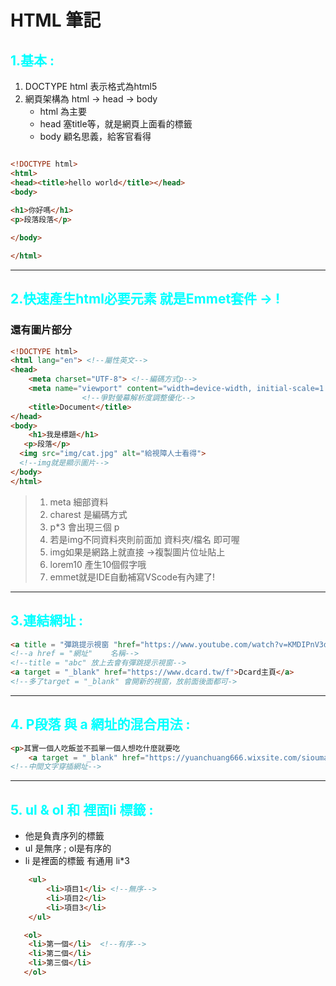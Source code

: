 # HTML 筆記

## <font color = 'aqua'>1.基本 :</font>
1. DOCTYPE html 表示格式為html5
2. 網頁架構為 html -> head -> body 
    - html 為主要
    - head 塞title等，就是網頁上面看的標籤
    - body 顧名思義，給客官看得

```html

<!DOCTYPE html>
<html>
<head><title>hello world</title></head>
<body>
    
<h1>你好嗎</h1>
<p>段落段落</p>

</body>

</html>
```
---
## <font color = 'aqua'>2.快速產生html必要元素  就是Emmet套件 -> !</font> 
### 還有圖片部分
```html
<!DOCTYPE html>
<html lang="en"> <!--屬性英文-->
<head>
    <meta charset="UTF-8"> <!--編碼方式p-->
    <meta name="viewport" content="width=device-width, initial-scale=1.0"> 
                <!--爭對螢幕解析度調整優化-->
    <title>Document</title>
</head>
<body>
    <h1>我是標題</h1>
   <p>段落</p>
  <img src="img/cat.jpg" alt="給視障人士看得">
  <!--img就是顯示圖片-->
</body>
</html>
```
>1. meta 細部資料
>2. charest 是編碼方式
>3. p*3 會出現三個 p
>4. 若是img不同資料夾則前面加 資料夾/檔名 即可喔
>5. img如果是網路上就直接 ->複製圖片位址貼上
>6. lorem10 產生10個假字哦
>7. emmet就是IDE自動補寫VScode有內建了!
---
## <font color = 'aqua'>3.連結網址 :</font>

```html
<a title = "彈跳提示視窗 "href="https://www.youtube.com/watch?v=KMDIPnV3dN0">連到很認真讀書那個人</a>
<!--a href = "網址"    名稱-->
<!--title = "abc" 放上去會有彈跳提示視窗-->
<a target = "_blank" href="https://www.dcard.tw/f">Dcard主頁</a>
<!--多了target = "_blank" 會開新的視窗，放前面後面都可->

```
---
## <font color = 'aqua'>4.   P段落 與 a 網址的混合用法 :</font> 

``` html
<p>其實一個人吃飯並不孤單一個人想吃什麼就要吃
    <a target = "_blank" href="https://yuanchuang666.wixsite.com/sioumazang">燒肉</a>才對！</p>
<!--中間文字穿插網址-->
```
---
## <font color = 'aqua'> 5. ul & ol 和 裡面li 標籤 :</font> 
* 他是負責序列的標籤
* ul 是無序 ; ol是有序的
* li 是裡面的標籤 有通用 li*3

``` html
    <ul>
        <li>項目1</li> <!--無序-->
        <li>項目2</li>
        <li>項目3</li>
    </ul>

   <ol>
    <li>第一個</li>  <!--有序-->
    <li>第二個</li>
    <li>第三個</li>
   </ol>
```